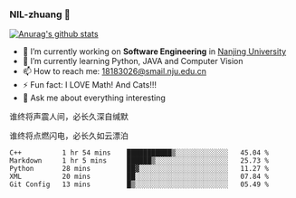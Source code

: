### NIL-zhuang 👋

<!--
**NIL-zhuang/NIL-zhuang** is a ✨ _special_ ✨ repository because its `README.md` (this file) appears on your GitHub profile.

Here are some ideas to get you started:

- 🔭 I’m currently working on ...
- 🌱 I’m currently learning ...
- 👯 I’m looking to collaborate on ...
- 🤔 I’m looking for help with ...
- 💬 Ask me about ...
- 📫 How to reach me: ...
- 😄 Pronouns: ...
- ⚡ Fun fact: ...
-->

[![Anurag's github stats](https://github-readme-stats.vercel.app/api?username=NIL-zhuang)](https://github.com/anuraghazra/github-readme-stats)

- 🔭 I’m currently working on **Software Engineering** in [Nanjing University](https://www.nju.edu.cn/)
- 🌱 I’m currently learning Python, JAVA and Computer Vision
- 📫 How to reach me: 18183026@smail.nju.edu.cn
- ⚡ Fun fact: I LOVE Math! And Cats!!!
- 💬 Ask me about everything interesting

谁终将声震人间，必长久深自缄默

谁终将点燃闪电，必长久如云漂泊

<!--START_SECTION:waka-->
```text
C++          1 hr 54 mins    ███████████▒░░░░░░░░░░░░░   45.04 % 
Markdown     1 hr 5 mins     ██████▒░░░░░░░░░░░░░░░░░░   25.73 % 
Python       28 mins         ██▓░░░░░░░░░░░░░░░░░░░░░░   11.27 % 
XML          20 mins         ██░░░░░░░░░░░░░░░░░░░░░░░   07.84 % 
Git Config   13 mins         █▒░░░░░░░░░░░░░░░░░░░░░░░   05.49 % 
```
<!--END_SECTION:waka-->
